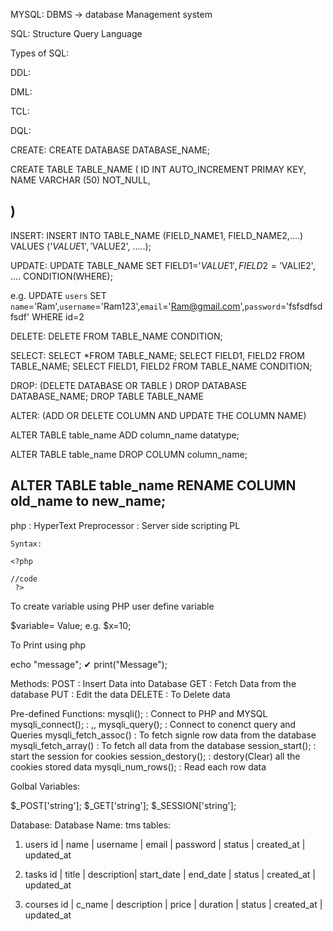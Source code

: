 
MYSQL: DBMS -> database Management system

SQL: Structure Query Language

Types of SQL:

DDL:

DML:

TCL:

DQL: 


CREATE:
CREATE DATABASE DATABASE_NAME;

CREATE TABLE TABLE_NAME (
    ID INT AUTO_INCREMENT PRIMAY KEY,
    NAME VARCHAR (50) NOT_NULL,

)
---------------------------------------------------------------
INSERT:
INSERT INTO TABLE_NAME (FIELD_NAME1, FIELD_NAME2,....)
VALUES ('$VALUE1', '$VALUE2', .....);


UPDATE:
UPDATE TABLE_NAME SET FIELD1='$VALUE1', FIELD2='$VALIE2', .... CONDITION(WHERE);

e.g.
UPDATE `users` SET `name`='Ram',`username`='Ram123',`email`='Ram@gmail.com',`password`='fsfsdfsdfsdf' WHERE id=2

DELETE:
DELETE FROM TABLE_NAME CONDITION;

SELECT:
SELECT *FROM TABLE_NAME;
SELECT FIELD1, FIELD2 FROM TABLE_NAME;
SELECT FIELD1, FIELD2 FROM TABLE_NAME CONDITION;

DROP: (DELETE DATABASE OR TABLE )
DROP DATABASE DATABASE_NAME;
DROP TABLE TABLE_NAME


ALTER: (ADD OR DELETE COLUMN AND UPDATE THE COLUMN NAME)

ALTER TABLE table_name
ADD column_name datatype;

ALTER TABLE table_name
DROP COLUMN column_name;

ALTER TABLE table_name
RENAME COLUMN old_name to new_name;
-------------------------------------------------------------------


php : HyperText Preprocessor
    : Server side scripting PL

    Syntax:

    <?php
    
    //code 
     ?>

To create variable using PHP
user define variable

$variable= Value;
e.g.
$x=10;


To Print using php

echo "message";  ✔
print("Message");

Methods:
POST    : Insert Data into Database
GET     : Fetch Data from the database
PUT     : Edit the data
DELETE  : To Delete data


Pre-defined Functions:
mysqli();               : Connect to PHP and MYSQL
mysqli_connect();       : ,,
mysqli_query();         : Connect to conenct query and Queries 
mysqli_fetch_assoc()    : To fetch signle row data from the database
mysqli_fetch_array()    : To fetch all data from the database
session_start();        : start the session for cookies
session_destory();      : destory(Clear) all the cookies stored data
mysqli_num_rows();      : Read each row data


Golbal Variables:

$_POST['string'];
$_GET['string'];
$_SESSION['string'];


Database: 
Database Name: tms
tables:
1. users
id | name | username | email | password | status | created_at | updated_at

2. tasks
   id | title | description| start_date | end_date | status | created_at | updated_at

3. courses
   id | c_name | description | price | duration  | status | created_at | updated_at




